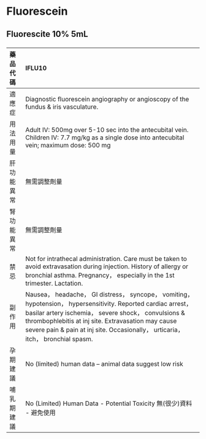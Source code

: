 # Fluorescein

## Fluorescite 10% 5mL

##### 

| 藥品代碼   | IFLU10                                                                                                                                                                                                                                                                                                           |
|:-----------|:-----------------------------------------------------------------------------------------------------------------------------------------------------------------------------------------------------------------------------------------------------------------------------------------------------------------|
| 適應症     | Diagnostic fluorescein angiography or angioscopy of the fundus & iris vasculature.                                                                                                                                                                                                                               |
| 用法用量   | Adult IV: 500mg over 5-10 sec into the antecubital vein. Children IV: 7.7 mg/kg as a single dose into antecubital vein; maximum dose: 500 mg                                                                                                                                                                     |
| 肝功能異常 | 無需調整劑量                                                                                                                                                                                                                                                                                                     |
| 腎功能異常 | 無需調整劑量                                                                                                                                                                                                                                                                                                     |
| 禁忌       | Not for intrathecal administration. Care must be taken to avoid extravasation during injection. History of allergy or bronchial asthma. Pregnancy， especially in the 1st trimester. Lactation.                                                                                                                  |
| 副作用     | Nausea， headache， GI distress， syncope， vomiting， hypotension， hypersensitivity. Reported cardiac arrest， basilar artery ischemia， severe shock， convulsions & thrombophlebitis at inj site. Extravasation may cause severe pain & pain at inj site. Occasionally， urticaria， itch， bronchial spasm. |
| 孕期建議   | No (limited) human data – animal data suggest low risk                                                                                                                                                                                                                                                           |
| 哺乳期建議 | No (Limited) Human Data - Potential Toxicity 無(很少)資料 - 避免使用                                                                                                                                                                                                                                             |


